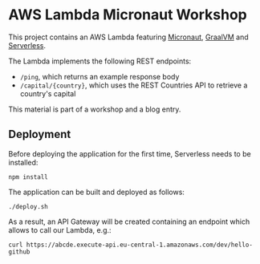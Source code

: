 # AWS Lambda Micronaut Workshop

This project contains an AWS Lambda featuring
[Micronaut](https://micronaut.io/),
[GraalVM](https://www.graalvm.org/) and
[Serverless](https://serverless.com/).

The Lambda implements the following REST endpoints:

* `/ping`, which returns an example response body
* `/capital/{country}`, which uses the REST Countries API to retrieve a country's capital

This material is part of a workshop and a blog entry.

## Deployment

Before deploying the application for the first time, Serverless needs to be installed:

    npm install

The application can be built and deployed as follows:

    ./deploy.sh

As a result, an API Gateway will be created containing an endpoint which allows to call our Lambda,
e.g.:

    curl https://abcde.execute-api.eu-central-1.amazonaws.com/dev/hello-github
